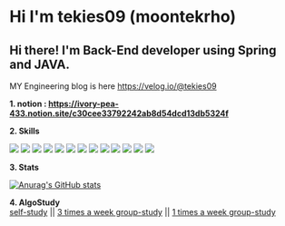 # Hi I'm tekies09 (moontekrho)

##  Hi there! I'm Back-End developer using Spring and JAVA.  

MY Engineering blog is here  https://velog.io/@tekies09
  
**1. notion :  https://ivory-pea-433.notion.site/c30cee33792242ab8d54dcd13db5324f**  

**2. Skills**  
  
  
<img src="https://img.shields.io/badge/JAVA-007396?style=for-the-badge&logo=java&logoColor=white">  <img src="https://img.shields.io/badge/Spring-6DB33F?style=for-the-badge&logo=Spring&logoColor=white">  <img src="https://img.shields.io/badge/mysql-4479A1?style=for-the-badge&logo=mysql&logoColor=white">  <img src="https://img.shields.io/badge/bootstrap-7952B3?style=for-the-badge&logo=bootstrap&logoColor=white"> <img src="https://img.shields.io/badge/vue.js-4FC08D?style=for-the-badge&logo=vue.js&logoColor=white"> <img src="https://img.shields.io/badge/javascript-F7DF1E?style=for-the-badge&logo=javascript&logoColor=black">  <img src="https://img.shields.io/badge/Unity-FFFFFF?style=for-the-badge&logo=Unity&logoColor=black">  <img src="https://img.shields.io/badge/AmazonEC2-232F3E?style=for-the-badge&logo=Amazon AWS&logoColor=white">  <img src="https://img.shields.io/badge/C Sharp-239120?style=for-the-badge&logo=C Sharp&logoColor=white">  <img src="https://img.shields.io/badge/Xml-E34F26?style=for-the-badge&logo=HTML5&logoColor=white"/>  <img src="https://img.shields.io/badge/Kotlin-7F52FF?style=for-the-badge&logo=kotlin&logoColor=white"/>  <img src="https://img.shields.io/badge/Android-3DDC84?style=for-the-badge&logo=Android&logoColor=white"/>  <img src="https://img.shields.io/badge/python-3776AB?style=for-the-badge&logo=python&logoColor=white">
    
  
**3. Stats**  
  
[![Anurag's GitHub stats](https://github-readme-stats.vercel.app/api?username=tekies09)](https://github.com/anuraghazra/github-readme-stats)


**4. AlgoStudy**  
[self-study](https://github.com/tekies09/Algo)  || 
[3 times a week group-study](https://github.com/DailyPSStudy/Algo)  || 
[1 times a week group-study](https://github.com/incheon-kim/leftovers-algo)
